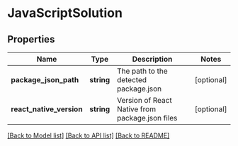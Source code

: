 # JavaScriptSolution

## Properties
Name | Type | Description | Notes
------------ | ------------- | ------------- | -------------
**package_json_path** | **string** | The path to the detected package.json | [optional] 
**react_native_version** | **string** | Version of React Native from package.json files | [optional] 

[[Back to Model list]](../README.md#documentation-for-models) [[Back to API list]](../README.md#documentation-for-api-endpoints) [[Back to README]](../README.md)

